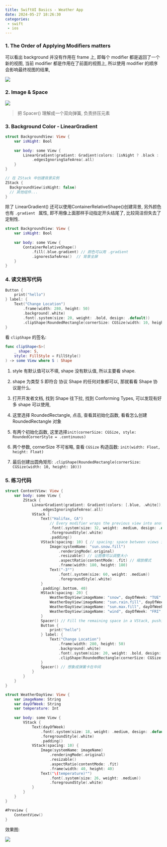 ```yaml
---
title: SwiftUI Basics - Weather App
date: 2024-05-27 18:26:30
categories:
 - swift
 - ios
---
```


### 1. The Order of Applying Modifiers matters

可以看出 background 并没有作用在 frame 上, 即每个 modifier 都是返回了一个新的视图, 当前 modifier 都是作用在了前面的视图上, 所以使用 modifier 的顺序会影响最终视图的结果, 

![](https://pub-2a6758f3b2d64ef5bb71ba1601101d35.r2.dev/blogs/2024/05/df1383f3a902606d7301b8da47bff81f.jpg)

### 2. Image & Space

![](https://pub-2a6758f3b2d64ef5bb71ba1601101d35.r2.dev/blogs/2024/05/8a5cd0431f346d79496187cf2c56c5ea.jpg)

> 把 Spacer() 理解成一个双向弹簧, 负责挤压元素

### 3. Background Color - LinearGradient

```swift
struct BackgroundView: View {
    var isNight: Bool
    
    var body: some View {
        LinearGradient(gradient: Gradient(colors: [isNight ? .black : .blue, isNight ? .gray : .white]), startPoint:.top, endPoint: .bottom)
            .edgesIgnoringSafeArea(.all)
    }
}

// 在 ZStack 中创建背景实例
ZStack {
  BackgroundView(isNight: false)
  // 其他组件...
}
```

除了 LinearGradient() 还可以使用ContainerRelativeShape()创建背景, 另外颜色也有 `.gradient ` 属性, 即不用像上面那样手动指定开头结尾了, 比较简洁但失去了定制性. 

```swift
struct BackgroundView: View {
    var isNight: Bool
    
    var body: some View {
        ContainerRelativeShape()
            .fill(.blue.gradient) // 颜色可以用 .gradient
            .ignoresSafeArea()  // 背景全屏
    }
}
```

### 4. 读文档写代码

```swift
Button {
    print("hello")
} label: {
    Text("Change Location")
        .frame(width: 280, height: 50)
        .background(.white)
        .font(.system(size: 20, weight: .bold, design: .default))
        .clipShape(RoundedRectangle(cornerSize: CGSize(width: 10, height: 10)))
}
```

看 `clipShape` 的签名:

```swift
func clipShape<S>(
    _ shape: S,
    style: FillStyle = FillStyle()
) -> some View where S : Shape
```

1. style 有默认值可以不填, shape 没有默认值, 所以主要看 shape. 

2. shape 为类型 S 即符合 协议 Shape 的任何对象都可以, 那就看看 Shape 协议是什么. 
3. 打开开发者文档, 找到 Shape 往下拉, 找到 Conforming Types, 可以发现有好多 shape 可以使用, 
4. 这里选择 RoundedRectangle, 点击, 查看其初始化函数, 看看怎么创建 RoundedRectangle 对象
5. 有两个初始化函数, 这里选择`init(cornerSize: CGSize, style: RoundedCornerStyle = .continuous)`
6. 两个参数, cornerSize 不可省略, 查看 `CGSize` 构造函数: `init(width: Float, height: Float)`
7. 最后创建出圆角矩形: `.clipShape(RoundedRectangle(cornerSize: CGSize(width: 10, height: 10)))`

### 5. 练习代码

```swift
struct ContentView: View {
    var body: some View {
        ZStack {
            LinearGradient(gradient: Gradient(colors: [.blue, .white]), startPoint:.top, endPoint: .bottom)
                .edgesIgnoringSafeArea(.all)
            VStack {
                Text("Halifax, CA")
                    // Every modifier wraps the previous view into another view.
                    .font(.system(size: 32, weight: .medium, design: .default))
                    .foregroundStyle(.white)
                    .padding()
                VStack(spacing: 10) { // spacing: space between views in VStack
                    Image(systemName: "sun.snow.fill")
                        .renderingMode(.original)
                        .resizable() // 让图像可以调整大小
                        .aspectRatio(contentMode: .fit) // 缩放模式
                        .frame(width: 180, height: 180)
                    Text("-3°")
                        .font(.system(size: 60, weight: .medium))
                        .foregroundStyle(.white)
                }
                .padding(.bottom, 40)
                HStack(spacing: 20) {
                    WeatherDayView(imageName: "snow", dayOfWeek: "TUE", temperature: -3)
                    WeatherDayView(imageName: "sun.rain.fill", dayOfWeek: "WED", temperature: -5)
                    WeatherDayView(imageName: "sun.max.fill", dayOfWeek: "THU", temperature: -2)
                    WeatherDayView(imageName: "wind", dayOfWeek: "FRI", temperature: 0)
                }
                Spacer() // Fill the remaining space in a VStack, pushing views above to the top.
                Button {
                    print("hello")
                } label: {
                    Text("Change Location")
                        .frame(width: 280, height: 50)
                        .background(.white)
                        .font(.system(size: 20, weight: .bold, design: .default))
                        .clipShape(RoundedRectangle(cornerSize: CGSize(width: 10, height: 10)))
                }
                Spacer() // 想象成弹簧卡在中间
            }
        }
    }
}

struct WeatherDayView: View {
    var imageName: String
    var dayOfWeek: String
    var temperature: Int
    
    var body: some View {
        VStack {
            Text(dayOfWeek)
                .font(.system(size: 18, weight: .medium, design: .default))
                .foregroundStyle(.white)
                .padding()
            VStack(spacing: 10) {
                Image(systemName: imageName)
                    .renderingMode(.original)
                    .resizable()
                    .aspectRatio(contentMode: .fit)
                    .frame(width: 40, height: 40)
                Text("\(temperature)°")
                    .font(.system(size: 26, weight: .medium))
                    .foregroundStyle(.white)
            }
        }
    }
}

#Preview {
    ContentView()
}
```

效果图:

![](https://pub-2a6758f3b2d64ef5bb71ba1601101d35.r2.dev/blogs/2024/05/69f2f45f523c984efcee3d4c6a98feba.jpg)

